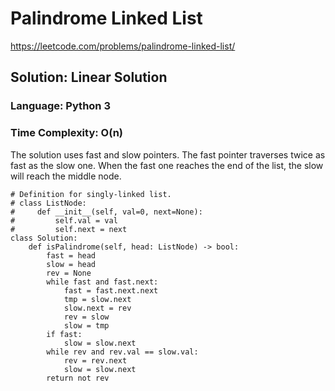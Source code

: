 # Palindrome Linked List
https://leetcode.com/problems/palindrome-linked-list/

## Solution: Linear Solution
### Language: Python 3
### Time Complexity: O(n)

The solution uses fast and slow pointers. The fast pointer traverses twice as fast as the slow one. When the fast one reaches the end of the list, the slow will reach the middle node.

```python3
# Definition for singly-linked list.
# class ListNode:
#     def __init__(self, val=0, next=None):
#         self.val = val
#         self.next = next
class Solution:
    def isPalindrome(self, head: ListNode) -> bool:
        fast = head
        slow = head
        rev = None
        while fast and fast.next:
            fast = fast.next.next
            tmp = slow.next
            slow.next = rev
            rev = slow
            slow = tmp
        if fast:
            slow = slow.next
        while rev and rev.val == slow.val:
            rev = rev.next
            slow = slow.next
        return not rev
```

